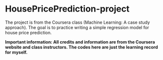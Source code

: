 # HousePricePrediction-project
The project is from the Coursera class (Machine Learning: A case study approach). The goal is to practice writing a simple regression model for house price prediction.

**Important information: All credits and information are from the Coursera website and class instructors. The codes here are just the learning record for myself.** 
